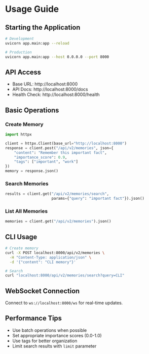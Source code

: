 # Usage Guide

## Starting the Application
```bash
# Development
uvicorn app.main:app --reload

# Production
uvicorn app.main:app --host 0.0.0.0 --port 8000
```

## API Access
- Base URL: http://localhost:8000
- API Docs: http://localhost:8000/docs
- Health Check: http://localhost:8000/health

## Basic Operations

### Create Memory
```python
import httpx

client = httpx.Client(base_url="http://localhost:8000")
response = client.post("/api/v2/memories", json={
    "content": "Remember this important fact",
    "importance_score": 0.9,
    "tags": ["important", "work"]
})
memory = response.json()
```

### Search Memories
```python
results = client.get("/api/v2/memories/search", 
                     params={"query": "important fact"}).json()
```

### List All Memories
```python
memories = client.get("/api/v2/memories").json()
```

## CLI Usage
```bash
# Create memory
curl -X POST localhost:8000/api/v2/memories \
  -H "Content-Type: application/json" \
  -d '{"content": "CLI memory"}'

# Search
curl "localhost:8000/api/v2/memories/search?query=CLI"
```

## WebSocket Connection
Connect to `ws://localhost:8000/ws` for real-time updates.

## Performance Tips
- Use batch operations when possible
- Set appropriate importance scores (0.0-1.0)
- Use tags for better organization
- Limit search results with `limit` parameter